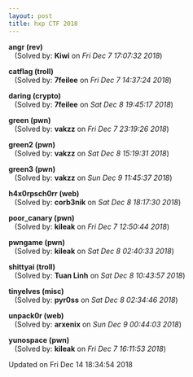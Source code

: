 ```yaml
---
layout: post
title: hxp CTF 2018
---
```


<!--break-->

**angr (rev)**  
&nbsp;&nbsp;&nbsp;(Solved by: **Kiwi** on _Fri Dec  7 17:07:32 2018_)  
  
**catflag (troll)**  
&nbsp;&nbsp;&nbsp;(Solved by: **7feilee** on _Fri Dec  7 14:37:24 2018_)  
  
**daring (crypto)**  
&nbsp;&nbsp;&nbsp;(Solved by: **7feilee** on _Sat Dec  8 19:45:17 2018_)  
  
**green (pwn)**  
&nbsp;&nbsp;&nbsp;(Solved by: **vakzz** on _Fri Dec  7 23:19:26 2018_)  
  
**green2 (pwn)**  
&nbsp;&nbsp;&nbsp;(Solved by: **vakzz** on _Sat Dec  8 15:19:31 2018_)  
  
**green3 (pwn)**  
&nbsp;&nbsp;&nbsp;(Solved by: **vakzz** on _Sun Dec  9 11:45:37 2018_)  
  
**h4x0rpsch0rr (web)**  
&nbsp;&nbsp;&nbsp;(Solved by: **corb3nik** on _Sat Dec  8 18:17:30 2018_)  
  
**poor_canary (pwn)**  
&nbsp;&nbsp;&nbsp;(Solved by: **kileak** on _Fri Dec  7 12:50:44 2018_)  
  
**pwngame (pwn)**  
&nbsp;&nbsp;&nbsp;(Solved by: **kileak** on _Sat Dec  8 02:40:33 2018_)  
  
**shittyai (troll)**  
&nbsp;&nbsp;&nbsp;(Solved by: **Tuan Linh** on _Sat Dec  8 10:43:57 2018_)  
  
**tinyelves (misc)**  
&nbsp;&nbsp;&nbsp;(Solved by: **pyr0ss** on _Sat Dec  8 02:34:46 2018_)  
  
**unpack0r (web)**  
&nbsp;&nbsp;&nbsp;(Solved by: **arxenix** on _Sun Dec  9 00:44:03 2018_)  
  
**yunospace (pwn)**  
&nbsp;&nbsp;&nbsp;(Solved by: **kileak** on _Fri Dec  7 16:11:53 2018_)  
  


Updated on Fri Dec 14 18:34:54 2018
